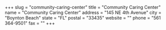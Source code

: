 +++
slug = "community-caring-center"
title = "Community Caring Center"
name = "Community Caring Center"
address = "145 NE 4th Avenue"
city = "Boynton Beach"
state = "FL"
postal = "33435"
website = ""
phone = "561 364-9501"
fax = ""
+++
